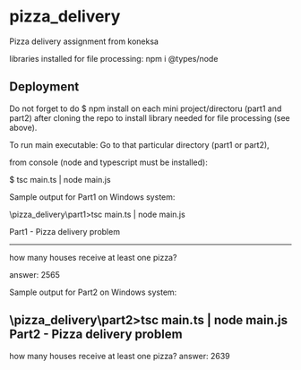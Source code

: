 # pizza_delivery
Pizza delivery assignment from koneksa

libraries installed for file processing:
npm i @types/node

## Deployment
Do not forget to do $ npm install on each mini project/directoru (part1 and part2) 
after cloning the repo to install library needed for file processing (see above).

To run main executable:
Go to that particular directory (part1 or part2),

from console (node and typescript must be installed):

$ tsc main.ts | node main.js

Sample output for Part1 on Windows system:

\pizza_delivery\part1>tsc main.ts | node main.js

Part1 - Pizza delivery problem

------------------------------

how many houses receive at least one pizza?

answer: 2565

Sample output for Part2 on Windows system:

\pizza_delivery\part2>tsc main.ts | node main.js
Part2 - Pizza delivery problem
------------------------------
how many houses receive at least one pizza?
answer: 2639
